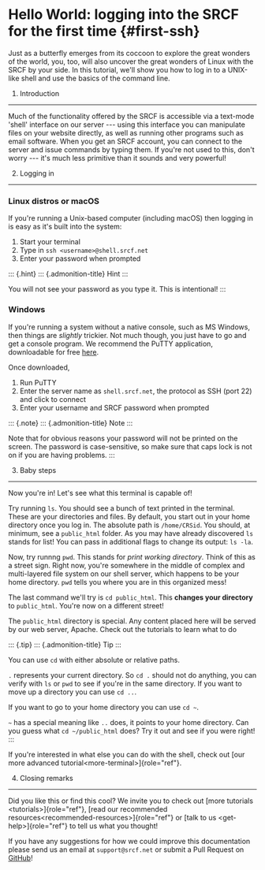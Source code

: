 Hello World: logging into the SRCF for the first time {#first-ssh}
=====================================================

Just as a butterfly emerges from its coccoon to explore the great
wonders of the world, you, too, will also uncover the great wonders of
Linux with the SRCF by your side. In this tutorial, we'll show you how
to log in to a UNIX-like shell and use the basics of the command line.

1. Introduction
---------------

Much of the functionality offered by the SRCF is accessible via a
text-mode 'shell' interface on our server --- using this interface you
can manipulate files on your website directly, as well as running other
programs such as email software. When you get an SRCF account, you can
connect to the server and issue commands by typing them. If you're not
used to this, don't worry --- it's much less primitive than it sounds
and very powerful!

2. Logging in
-------------

### Linux distros or macOS

If you're running a Unix-based computer (including macOS) then logging
in is easy as it's built into the system:

1.  Start your terminal
2.  Type in `ssh <username>@shell.srcf.net`
3.  Enter your password when prompted

::: {.hint}
::: {.admonition-title}
Hint
:::

You will not see your password as you type it. This is intentional!
:::

### Windows

If you're running a system without a native console, such as MS
Windows, then things are *slightly* trickier. Not much though, you just
have to go and get a console program. We recommend the PuTTY
application, downloadable for free
[here](http://www.chiark.greenend.org.uk/~sgtatham/putty/).

Once downloaded,

1.  Run PuTTY
2.  Enter the server name as `shell.srcf.net`, the protocol as SSH
    (port 22) and click to connect
3.  Enter your username and SRCF password when prompted

::: {.note}
::: {.admonition-title}
Note
:::

Note that for obvious reasons your password will not be printed on the
screen. The password is case-sensitive, so make sure that caps lock is
not on if you are having problems.
:::

3. Baby steps
-------------

Now you're in! Let's see what this terminal is capable of!

Try running `ls`. You should see a bunch of text printed in the
terminal. These are your directories and files. By default, you start
out in your home directory once you log in. The absolute path is
`/home/CRSid`. You should, at minimum, see a `public_html` folder. As
you may have already discovered `ls` stands for list! You can pass in
additional flags to change its output: `ls -la`.

Now, try runnng `pwd`. This stands for *print working directory*. Think
of this as a street sign. Right now, you're somewhere in the middle of
complex and multi-layered file system on our shell server, which happens
to be your home directory. `pwd` tells you where you are in this
organized mess!

The last command we'll try is `cd public_html`. This **changes your
directory** to `public_html`. You're now on a different street!

The `public_html` directory is special. Any content placed here will be
served by our web server, Apache. Check out the tutorials to learn what
to do

::: {.tip}
::: {.admonition-title}
Tip
:::

You can use `cd` with either absolute or relative paths.

`.` represents your current directory. So `cd .` should not do anything,
you can verify with `ls` or `pwd` to see if you're in the same
directory. If you want to move up a directory you can use `cd ..`.

If you want to go to your home directory you can use `cd ~`.

`~` has a special meaning like `..` does, it points to your home
directory. Can you guess what `cd ~/public_html` does? Try it out and
see if you were right!
:::

If you're interested in what else you can do with the shell, check out
[our more advanced tutorial\<more-terminal\>]{role="ref"}.

4. Closing remarks
------------------

Did you like this or find this cool? We invite you to check out
[more tutorials \<tutorials\>]{role="ref"},
[read our  recommended resources\<recommended-resources\>]{role="ref"}
or [talk to us \<get-help\>]{role="ref"} to tell us what you thought!

If you have any suggestions for how we could improve this documentation
please send us an email at `support@srcf.net` or submit a Pull Request
on [GitHub](https://github.com/SRCF/docs)!

